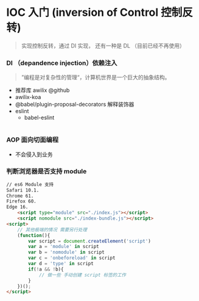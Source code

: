 # IOC 入门 (inversion of Control 控制反转)

> 实现控制反转，通过 DI 实现， 还有一种是 DL （目前已经不再使用）

### DI （depandence injection）依赖注入

> ”编程是对复杂性的管理“，计算机世界是一个巨大的抽象结构。

- 推荐库 awilix @github
- awilix-koa 
- @babel/plugin-proposal-decorators  解释装饰器
- eslint
    - babel-eslint
        ```

        ```

### AOP 面向切面编程

- 不会侵入到业务

### 判断浏览器是否支持 module

```html
// es6 Module 支持
Safari 10.1.
Chrome 61.
Firefox 60.
Edge 16.
    <script type="module" src="./index.js"></script>
    <script nomodule src="./index-bundle.js"></script>
<script>
    // 其他极端的情况 需要另行处理
    (function(){
        var script = document.createElement('script')
        var a = 'module' in script
        var b = 'nomodule' in script
        var c = 'onbeforeload' in script
        var d = 'type' in script
        if(!a && !b){
            // 做一些 手动创建 script 标签的工作
        }
    })();
</script>

```

